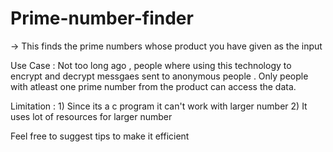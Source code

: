 # Prime-number-finder
-> This finds the prime numbers whose product you have given as the input 

Use Case :
        Not too long ago , people where using this technology to encrypt and decrypt messgaes sent to anonymous people .
Only people with atleast one prime number from the product can access the data.

Limitation :
        1) Since its a c program it can't work with larger number
        2) It uses lot of resources for larger number
        
Feel free to suggest tips to make it efficient 
